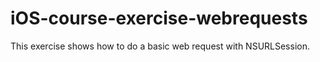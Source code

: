 # iOS-course-exercise-webrequests
This exercise shows how to do a basic web request with NSURLSession.
